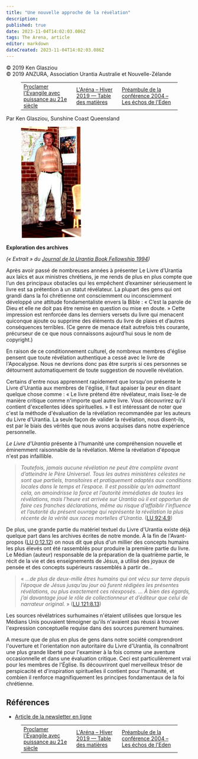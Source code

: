 ```yaml
---
title: "Une nouvelle approche de la révélation"
description: 
published: true
date: 2023-11-04T14:02:03.086Z
tags: The Arena, article
editor: markdown
dateCreated: 2023-11-04T14:02:03.086Z
---
```


<p class="v-card v-sheet theme--light grey lighten-3 px-2">© 2019 Ken Glasziou<br>© 2019 ANZURA, Association Urantia Australie et Nouvelle-Zélande</p>
<figure class="table chapter-navigator">
  <table>
    <tbody>
      <tr>
        <td>
        <a href="/fr/article/Jeff_Wattles/Proclaiming_the_Gospel_with_Power">
          <span class="mdi mdi-arrow-left-drop-circle"></span><span class="pl-2">Proclamer l'Évangile avec puissance au 21e siècle</span>
        </a>
        </td>
        <td>
        <a href="/fr/index/articles_arena#l'aréna-hiver-2019">
          <span class="mdi mdi-book-open-variant"></span><span class="pl-2">L'Aréna – Hiver 2019 — Table des matières</span>
        </a>
        </td>
        <td>
        <a href="/fr/article/William_Wentworth/Conference_2004_Preamble_Echoes_of_Eden">
          <span class="pr-2">Préambule de la conférence 2004 – Les échos de l'Eden</span><span class="mdi mdi-arrow-right-drop-circle"></span>
        </a>
        </td>
      </tr>
    </tbody>
  </table>
</figure>



Par Ken Glasziou, Sunshine Coast Queensland

<figure id="Figure_9" class="image urantiapedia image-style-align-left">
<img src="/image/article/The_Arena/Ken-Glasziou-165x300.jpg" alt="Ken Glasziou">
</figure>

**Exploration des archives**

_(« Extrait » du [Journal de la Urantia Book Fellowship 1994](/fr/article/Ken_Glasziou/A_New_Approach_to_Revelation))_

Après avoir passé de nombreuses années à présenter Le Livre d’Urantia aux laïcs et aux ministres chrétiens, je me rends de plus en plus compte que l’un des principaux obstacles qui les empêchent d’examiner sérieusement le livre est sa prétention à un statut révélateur. La plupart des gens qui ont grandi dans la foi chrétienne ont consciemment ou inconsciemment développé une attitude fondamentaliste envers la Bible : « C’est la parole de Dieu et elle ne doit pas être remise en question ou mise en doute. » Cette impression est renforcée dans les derniers versets du livre qui menacent quiconque ajoute ou supprime des éléments du livre de plaies et d’autres conséquences terribles. (Ce genre de menace était autrefois très courante, précurseur de ce que nous connaissons aujourd’hui sous le nom de copyright.)

En raison de ce conditionnement culturel, de nombreux membres d'église pensent que toute révélation authentique a cessé avec le livre de l'Apocalypse. Nous ne devrions donc pas être surpris si ces personnes se détournent automatiquement de toute suggestion de nouvelle révélation.

Certains d'entre nous apprennent rapidement que lorsqu'on présente le Livre d'Urantia aux membres de l'église, il faut apaiser la peur en disant quelque chose comme : « Le livre prétend être révélateur, mais lisez-le de manière critique comme n'importe quel autre livre. Vous découvrirez qu'il contient d'excellentes idées spirituelles. » Il est intéressant de noter que c'est la méthode d'évaluation de la révélation recommandée par les auteurs du Livre d'Urantia. La seule façon de valider la révélation, nous disent-ils, est par le biais des vérités que nous avons acquises dans notre expérience personnelle.

_Le Livre d'Urantia_ présente à l'humanité une compréhension nouvelle et éminemment raisonnable de la révélation. Même la révélation d'époque n'est pas infaillible.
<br style="clear:both;"/>

> _Toutefois, jamais aucune révélation ne peut être complète avant d’atteindre le Père Universel. Tous les autres ministères célestes ne sont que partiels, transitoires et pratiquement adaptés aux conditions locales dans le temps et l’espace. Il est possible qu’en admettant cela, on amoindrisse la force et l’autorité immédiates de toutes les révélations, mais l’heure est arrivée sur Urantia où il est opportun de faire ces franches déclarations, même au risque d’affaiblir l’influence et l’autorité du présent ouvrage qui représente la révélation la plus récente de la vérité aux races mortelles d’Urantia._ (<a id="a56_612"></a>[LU 92:4.9](/fr/The_Urantia_Book/92#p4_9))

De plus, une grande partie du matériel textuel du Livre d'Urantia existe déjà quelque part dans les archives écrites de notre monde. À la fin de l'Avant-propos (<a id="a58_161"></a>[LU 0:12.12](/fr/The_Urantia_Book/0#p12_12)) on nous dit que plus d'un millier des concepts humains les plus élevés ont été rassemblés pour produire la première partie du livre. Le Médian (auteur) responsable de la préparation de la quatrième partie, le récit de la vie et des enseignements de Jésus, a utilisé des joyaux de pensée et des concepts supérieurs rassemblés à partir de…

> « _...de plus de deux-mille êtres humains qui ont vécu sur terre depuis l’époque de Jésus jusqu’au jour où furent rédigées les présentes révélations, ou plus exactement ces réexposés. ... À bien des égards, j’ai davantage joué le rôle de collectionneur et d’éditeur que celui de narrateur original._ » (<a id="a60_305"></a>[LU 121:8.13](/fr/The_Urantia_Book/121#p8_13))

Les sources révélatrices surhumaines n'étaient utilisées que lorsque les Médians Unis pouvaient témoigner qu'ils n'avaient pas réussi à trouver l'expression conceptuelle requise dans des sources purement humaines.

A mesure que de plus en plus de gens dans notre société comprendront l'ouverture et l'orientation non autoritaire du Livre d'Urantia, ils connaîtront une plus grande liberté pour l'examiner à la fois comme une aventure occasionnelle et dans une évaluation critique. Ceci est particulièrement vrai pour les membres de l'Église. Ils découvriront quel merveilleux trésor de perspicacité et d'inspiration spirituelles il contient pour l'humanité, et combien il renforce magnifiquement les principes fondamentaux de la foi chrétienne.

## Références

- [Article de la newsletter en ligne](https://anzura.urantia-association.org/2019/07/31/new-approach-to-revelation)



<figure class="table chapter-navigator">
  <table>
    <tbody>
      <tr>
        <td>
        <a href="/fr/article/Jeff_Wattles/Proclaiming_the_Gospel_with_Power">
          <span class="mdi mdi-arrow-left-drop-circle"></span><span class="pl-2">Proclamer l'Évangile avec puissance au 21e siècle</span>
        </a>
        </td>
        <td>
        <a href="/fr/index/articles_arena#l'aréna-hiver-2019">
          <span class="mdi mdi-book-open-variant"></span><span class="pl-2">L'Aréna – Hiver 2019 — Table des matières</span>
        </a>
        </td>
        <td>
        <a href="/fr/article/William_Wentworth/Conference_2004_Preamble_Echoes_of_Eden">
          <span class="pr-2">Préambule de la conférence 2004 – Les échos de l'Eden</span><span class="mdi mdi-arrow-right-drop-circle"></span>
        </a>
        </td>
      </tr>
    </tbody>
  </table>
</figure>
